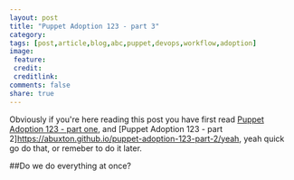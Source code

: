 ```yaml
---
layout: post
title: "Puppet Adoption 123 - part 3"
category:
tags: [post,article,blog,abc,puppet,devops,workflow,adoption]
image:
 feature:
 credit:
 creditlink:
comments: false
share: true
---
```

Obviously if you're here reading this post you have first read [Puppet Adoption 123 - part one](https://abuxton.github.io/puppet-adoption-123/), and [Puppet Adoption 123 - part 2]https://abuxton.github.io/puppet-adoption-123-part-2/yeah, yeah quick go do that, or remeber to do it later.

##Do we do everything at once?
